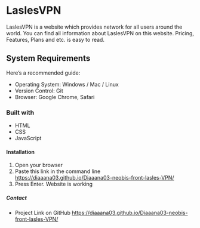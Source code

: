 # LaslesVPN

LaslesVPN is a website which provides network for all users around the world. You can find all information about LaslesVPN on this website. Pricing, Features, Plans and etc. is easy to read.

## System Requirements

Here’s a recommended guide:

- Operating System: Windows / Mac / Linux
- Version Control: Git
- Browser: Google Chrome, Safari

### Built with

- HTML
- CSS
- JavaScript

#### Installation

1.  Open your browser
2.  Paste this link in the command line https://diaaana03.github.io/Diaaana03-neobis-front-lasles-VPN/
3.  Press Enter. Website is working

##### Contact

- Project Link on GitHub https://diaaana03.github.io/Diaaana03-neobis-front-lasles-VPN/
